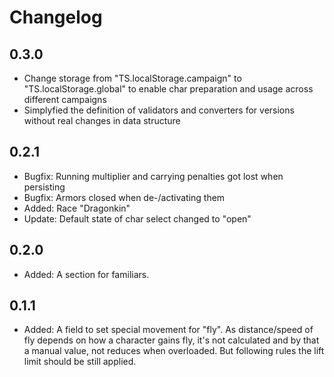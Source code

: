 # Changelog
## 0.3.0
- Change storage from "TS.localStorage.campaign" to "TS.localStorage.global" to enable char preparation and usage across different campaigns
- Simplyfied the definition of validators and converters for versions without real changes in data structure

## 0.2.1
- Bugfix: Running multiplier and carrying penalties got lost when persisting
- Bugfix: Armors closed when de-/activating them
- Added: Race "Dragonkin"
- Update: Default state of char select changed to "open"

## 0.2.0
- Added: A section for familiars.

## 0.1.1
- Added: A field to set special movement for "fly". As distance/speed of fly depends on how a character gains fly, it's not calculated and by that a manual value, not reduces when overloaded. But following rules the lift limit should be still applied.